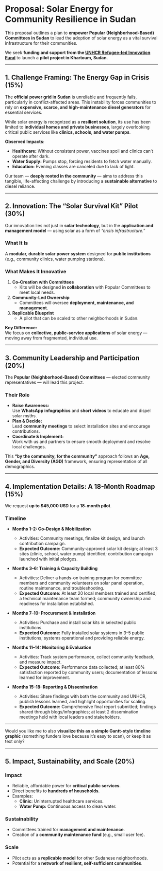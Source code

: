 <!-- markdownlint-disable MD013 -->

# **Proposal: Solar Energy for Community Resilience in Sudan**

This proposal outlines a plan to
**empower Popular (Neighborhood-Based) Committees in Sudan**
to lead the adoption of solar energy as a vital survival
infrastructure for their communities.  

We seek **funding and support from the [UNHCR Refugee-led Innovation Fund](https://www.unhcr.org/innovation/refugee-led-innovation-fund/)** to launch a **pilot project in Khartoum, Sudan**.

---

## **1. Challenge Framing: The Energy Gap in Crisis (15%)**

The **official power grid in Sudan** is unreliable and frequently fails, particularly in conflict-affected areas. This instability forces communities to rely on **expensive, scarce, and high-maintenance diesel generators** for essential services.

While solar energy is recognized as a **resilient solution**, its use has been limited to **individual homes and private businesses**, largely overlooking critical public services like **clinics, schools, and water pumps**.

**Observed Impacts:**

- **Healthcare:** Without consistent power, vaccines spoil and clinics can’t operate after dark.
- **Water Supply:** Pumps stop, forcing residents to fetch water manually.
- **Education:** Evening classes are canceled due to lack of light.

Our team — **deeply rooted in the community** — aims to address this tangible, life-affecting challenge by introducing a **sustainable alternative** to diesel reliance.

---

## **2. Innovation: The “Solar Survival Kit” Pilot (30%)**

Our innovation lies not just in **solar technology**, but in the **application and management model** — using solar as a form of *“crisis infrastructure.”*

### **What It Is**

A **modular, durable solar power system** designed for **public institutions** (e.g., community clinics, water pumping stations).

### **What Makes It Innovative**

1. **Co-Creation with Committees**  
   - Kits will be designed **in collaboration** with Popular Committees to meet local needs.
2. **Community-Led Ownership**  
   - Committees will oversee **deployment, maintenance, and management**.
3. **Replicable Blueprint**  
   - A pilot that can be scaled to other neighborhoods in Sudan.

**Key Difference:**  
We focus on **collective, public-service applications** of solar energy — moving away from fragmented, individual use.

---

## **3. Community Leadership and Participation (20%)**

The **Popular (Neighborhood-Based) Committees** — elected community representatives — will lead this project.

### **Their Role**

- **Raise Awareness:**  
  Use **WhatsApp infographics** and **short videos** to educate and dispel solar myths.
- **Plan & Decide:**  
  Lead **community meetings** to select installation sites and encourage contributions.
- **Coordinate & Implement:**  
  Work with us and partners to ensure smooth deployment and resolve local challenges.

This **“by the community, for the community”** approach follows an **Age, Gender, and Diversity (AGD)** framework, ensuring representation of all demographics.

---

## **4. Implementation Details: A 18-Month Roadmap (15%)**

We request **up to $45,000 USD** for a **18-month pilot**.

### **Timeline**

* **Months 1–2: Co-Design & Mobilization**
  * Activities: Community meetings, finalize kit design, and launch contribution campaign.
  * **Expected Outcome:** Community-approved solar kit design; at least 3 sites (clinic, school, water pump) identified; contribution campaign launched with initial pledges.

* **Months 3–6: Training & Capacity Building**
  * Activities: Deliver a hands-on training program for committee members and community volunteers on solar panel operation, routine maintenance, and troubleshooting.
  * **Expected Outcome:** At least 20 local members trained and certified; a technical maintenance team formed; community ownership and readiness for installation established.

* **Months 7–10: Procurement & Installation**
  * Activities: Purchase and install solar kits in selected public institutions.
  * **Expected Outcome:** Fully installed solar systems in 3–5 public institutions; systems operational and providing reliable energy.

* **Months 11–14: Monitoring & Evaluation**
  * Activities: Track system performance, collect community feedback, and measure impact.
  * **Expected Outcome:** Performance data collected; at least 80% satisfaction reported by community users; documentation of lessons learned for improvement.

* **Months 15–18: Reporting & Dissemination**
  * Activities: Share findings with both the community and UNHCR, publish lessons learned, and highlight opportunities for scaling.
  * **Expected Outcome:** Comprehensive final report submitted; findings shared through blogs/infographics; at least 2 dissemination meetings held with local leaders and stakeholders.

---

Would you like me to also **visualize this as a simple Gantt-style timeline graphic** (something funders love because it’s easy to scan), or keep it as text only?


---

## **5. Impact, Sustainability, and Scale (20%)**

### **Impact**

- Reliable, affordable power for **critical public services**.
- Direct benefits to **hundreds of households**.
- Examples:  
  - **Clinic:** Uninterrupted healthcare services.  
  - **Water Pump:** Continuous access to clean water.

### **Sustainability**

- Committees trained for **management and maintenance**.
- Creation of a **community maintenance fund** (e.g., small user fee).

### **Scale**

- Pilot acts as a **replicable model** for other Sudanese neighborhoods.
- Potential for a **network of resilient, self-sufficient communities**.
